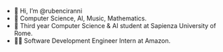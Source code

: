 - 👋 Hi, I’m @rubenciranni
- 👀 Computer Science, AI, Music, Mathematics.
- 🌱 Third year Computer Science & AI student at Sapienza University of Rome.
- 👨‍💻 Software Development Engineer Intern at Amazon.


<!---
rubenciranni/rubenciranni is a ✨ special ✨ repository because its `README.md` (this file) appears on your GitHub profile.
You can click the Preview link to take a look at your changes.
--->
